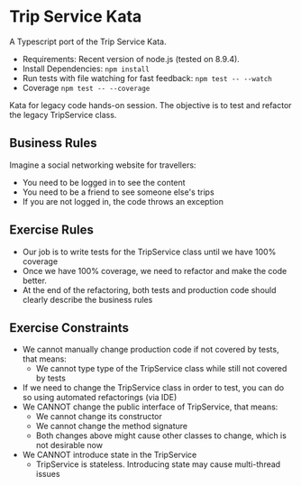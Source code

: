 # Trip Service Kata

A Typescript port of the Trip Service Kata.

- Requirements: Recent version of node.js (tested on 8.9.4).
- Install Dependencies: `npm install`
- Run tests with file watching for fast feedback: `npm test -- --watch`
- Coverage `npm test -- --coverage`

Kata for legacy code hands-on session. The objective is to test and refactor the legacy TripService class.

## Business Rules

Imagine a social networking website for travellers:

- You need to be logged in to see the content
- You need to be a friend to see someone else's trips
- If you are not logged in, the code throws an exception

## Exercise Rules

- Our job is to write tests for the TripService class until we have 100% coverage
- Once we have 100% coverage, we need to refactor and make the code better.
- At the end of the refactoring, both tests and production code should clearly describe the business rules

## Exercise Constraints

- We cannot manually change production code if not covered by tests, that means:
  - We cannot type type of the TripService class while still not covered by tests
- If we need to change the TripService class in order to test, you can do so using automated refactorings (via IDE)
- We CANNOT change the public interface of TripService, that means:
  - We cannot change its constructor
  - We cannot change the method signature
  - Both changes above might cause other classes to change, which is not desirable now
- We CANNOT introduce state in the TripService
  - TripService is stateless. Introducing state may cause multi-thread issues
